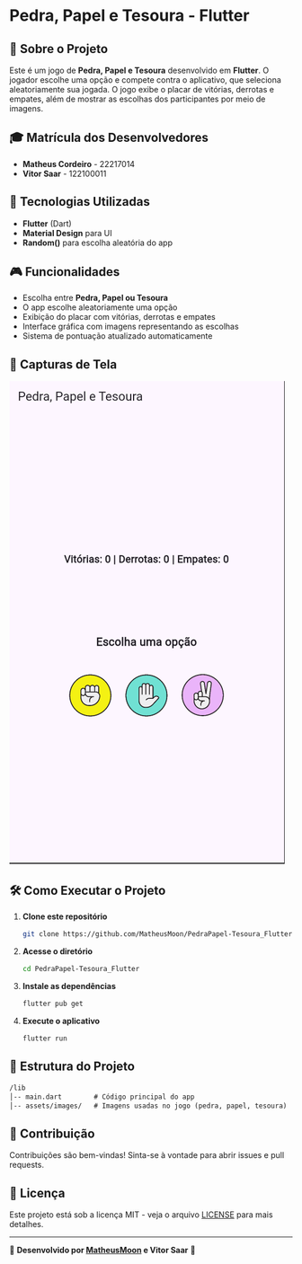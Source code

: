 # Pedra, Papel e Tesoura - Flutter

## 📌 Sobre o Projeto
Este é um jogo de **Pedra, Papel e Tesoura** desenvolvido em **Flutter**. O jogador escolhe uma opção e compete contra o aplicativo, que seleciona aleatoriamente sua jogada. O jogo exibe o placar de vitórias, derrotas e empates, além de mostrar as escolhas dos participantes por meio de imagens.

## 🎓 Matrícula dos Desenvolvedores
- **Matheus Cordeiro** - 22217014
- **Vitor Saar** - 122100011

## 🚀 Tecnologias Utilizadas
- **Flutter** (Dart)
- **Material Design** para UI
- **Random()** para escolha aleatória do app

## 🎮 Funcionalidades
- Escolha entre **Pedra, Papel ou Tesoura**
- O app escolhe aleatoriamente uma opção
- Exibição do placar com vitórias, derrotas e empates
- Interface gráfica com imagens representando as escolhas
- Sistema de pontuação atualizado automaticamente

## 📸 Capturas de Tela
![Tela do Jogo](assets/images/image.png)

## 🛠 Como Executar o Projeto
1. **Clone este repositório**
   ```sh
   git clone https://github.com/MatheusMoon/PedraPapel-Tesoura_Flutter.git
   ```
2. **Acesse o diretório**
   ```sh
   cd PedraPapel-Tesoura_Flutter
   ```
3. **Instale as dependências**
   ```sh
   flutter pub get
   ```
4. **Execute o aplicativo**
   ```sh
   flutter run
   ```

## 📂 Estrutura do Projeto
```
/lib
│-- main.dart        # Código principal do app
│-- assets/images/   # Imagens usadas no jogo (pedra, papel, tesoura)
```

## 🔗 Contribuição
Contribuições são bem-vindas! Sinta-se à vontade para abrir issues e pull requests.

## 📄 Licença
Este projeto está sob a licença MIT - veja o arquivo [LICENSE](LICENSE) para mais detalhes.

---
📌 **Desenvolvido por [MatheusMoon](https://github.com/MatheusMoon) e Vitor Saar** 🚀

